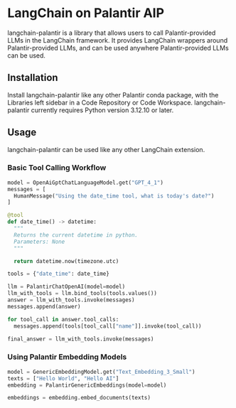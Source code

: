 # LangChain on Palantir AIP

langchain-palantir is a library that allows users to call Palantir-provided LLMs in the LangChain framework. It provides LangChain wrappers around Palantir-provided LLMs, and can be used anywhere Palantir-provided LLMs can be used.

## Installation
Install langchain-palantir like any other Palantir conda package, with the Libraries left sidebar in a Code Repository or Code Workspace. langchain-palantir currently requires Python version 3.12.10 or later.

## Usage
langchain-palantir can be used like any other LangChain extension.

### Basic Tool Calling Workflow
```python
model = OpenAiGptChatLanguageModel.get("GPT_4_1")
messages = [
  HumanMessage("Using the date_time tool, what is today's date?")
]

@tool
def date_time() -> datetime:
  """
  Returns the current datetime in python.
  Parameters: None
  """

  return datetime.now(timezone.utc)

tools = {"date_time": date_time}

llm = PalantirChatOpenAI(model=model)
llm_with_tools = llm.bind_tools(tools.values())
answer = llm_with_tools.invoke(messages)
messages.append(answer)

for tool_call in answer.tool_calls:
  messages.append(tools[tool_call["name"]].invoke(tool_call))

final_answer = llm_with_tools.invoke(messages)
```

### Using Palantir Embedding Models
```python
model = GenericEmbeddingModel.get("Text_Embedding_3_Small")
texts = ["Hello World", "Hello AI"]
embedding = PalantirGenericEmbeddings(model=model)

embeddings = embedding.embed_documents(texts)
```